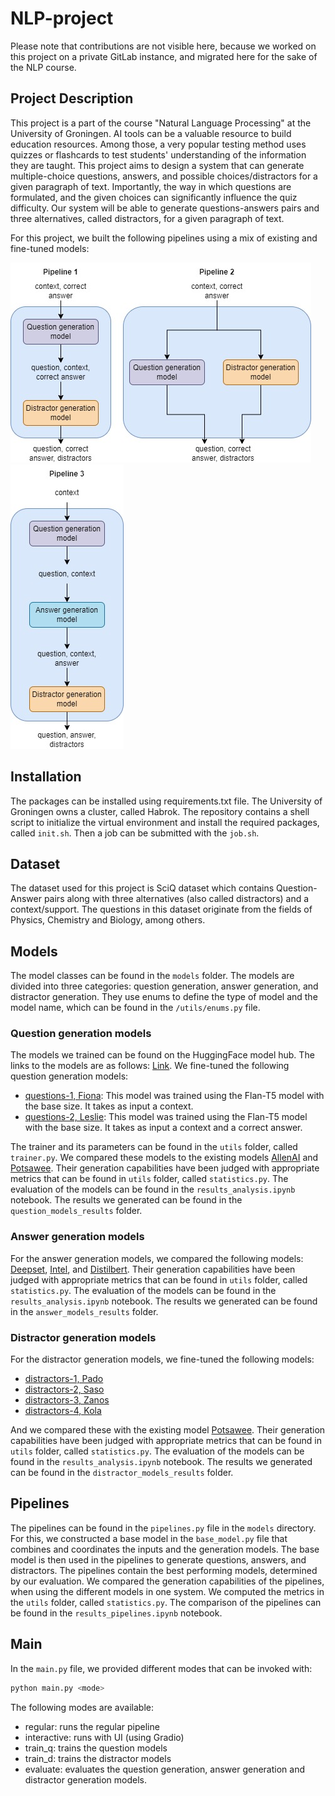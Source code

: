 # NLP-project
Please note that contributions are not visible here, because we worked on this project on a private GitLab instance, and migrated here for the sake of the NLP course.

## Project Description
This project is a part of the course "Natural Language Processing" at the University of Groningen.
AI tools can be a valuable resource to build education resources. 
Among those, a very popular testing method uses quizzes or flashcards to test students' understanding of the information they are taught. 
This project aims to design a system that can generate multiple-choice questions, answers, and possible choices/distractors for a given paragraph of text. 
Importantly, the way in which questions are formulated, and the given choices can significantly influence the quiz difficulty. 
Our system will be able to generate questions-answers pairs and three alternatives, called distractors, for a given paragraph of text.

For this project, we built the following pipelines using a mix of existing and fine-tuned models:

![Pipeline](pipelines1.jpg)
![Pipeline](pipelines2.jpg)

## Installation
The packages can be installed using requirements.txt file. The University of Groningen owns a cluster, called Habrok.
The repository contains a shell script to initialize the virtual environment and install the required packages, called ``init.sh``.
Then a job can be submitted with the ``job.sh``.

## Dataset
The dataset used for this project is  SciQ dataset which contains Question-Answer pairs along with three alternatives (also called distractors) and a context/support. 
The questions in this dataset originate from the fields of Physics, Chemistry and Biology, among others. 

## Models
The model classes can be found in the `models` folder. The models are divided into three categories: question generation, answer generation, and distractor generation.
They use enums to define the type of model and the model name, which can be found in the `/utils/enums.py` file.

### Question generation models
The models we trained can be found on the HuggingFace model hub. 
The links to the models are as follows: [Link](https://huggingface.co/kxv26).
We fine-tuned the following question generation models:
- [questions-1, Fiona](https://huggingface.co/kxv26/fiona): This model was trained using the Flan-T5 model with the base size. It takes as input a context.
- [questions-2, Leslie](https://huggingface.co/kxv26/leslie): This model was trained using the Flan-T5 model with the base size. It takes as input a context and a correct answer.

The trainer and its parameters can be found in the `utils` folder, called `trainer.py`.
We compared these models to the existing models [AllenAI](https://huggingface.co/allenai/t5-small-squad2-question-generation)
and [Potsawee](https://huggingface.co/potsawee/t5-large-generation-squad-QuestionAnswer). Their generation capabilities have been judged with appropriate metrics that can be found in `utils` folder, called `statistics.py`.
The evaluation of the models can be found in the `results_analysis.ipynb` notebook. The results we generated can be found in the `question_models_results` folder.

### Answer generation models
For the answer generation models, we compared the following models: [Deepset](https://huggingface.co/deepset/roberta-base-squad2), [Intel](https://huggingface.co/Intel/dynamic_tinybert), and
[Distilbert](https://huggingface.co/distilbert/distilbert-base-cased-distilled-squad).  Their generation capabilities have been judged with appropriate metrics that can be found in `utils` folder, called `statistics.py`.
The evaluation of the models can be found in the `results_analysis.ipynb` notebook. The results we generated can be found in the `answer_models_results` folder.

### Distractor generation models

For the distractor generation models, we fine-tuned the following models:
- [distractors-1, Pado](https://huggingface.co/kxv26/pado)
- [distractors-2, Saso](https://huggingface.co/kxv26/saso)
- [distractors-3, Zanos](https://huggingface.co/kxv26/zanos)
- [distractors-4, Kola](https://huggingface.co/kxv26/Kola)

And we compared these with the existing model [Potsawee](https://huggingface.co/potsawee/t5-large-generation-race-Distractor).
Their generation capabilities have been judged with appropriate metrics that can be found in `utils` folder, called `statistics.py`.
The evaluation of the models can be found in the `results_analysis.ipynb` notebook. The results we generated can be found in the `distractor_models_results` folder.

## Pipelines
The pipelines can be found in the `pipelines.py` file in the `models` directory.
For this, we constructed a base model in the `base_model.py` file that combines and coordinates the inputs and the generation models.
The base model is then used in the pipelines to generate questions, answers, and distractors. The pipelines contain the best performing models, determined by our evaluation.
We compared the generation capabilities of the pipelines, when using the different models in one system. We computed the metrics in the `utils` folder, called `statistics.py`.
The comparison of the pipelines can be found in the `results_pipelines.ipynb` notebook. 

## Main
In the `main.py` file, we provided different modes that can be invoked with:
```bash
python main.py <mode>
```
The following modes are available:
- regular: runs the regular pipeline
- interactive: runs with UI (using Gradio)
- train_q: trains the question models
- train_d: trains the distractor models
- evaluate: evaluates the question generation, answer generation and distractor generation models.
